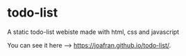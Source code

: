 # todo-list
A static todo-list webiste made with html, css and javascript

You can see it here --> https://joafran.github.io/todo-list/.
